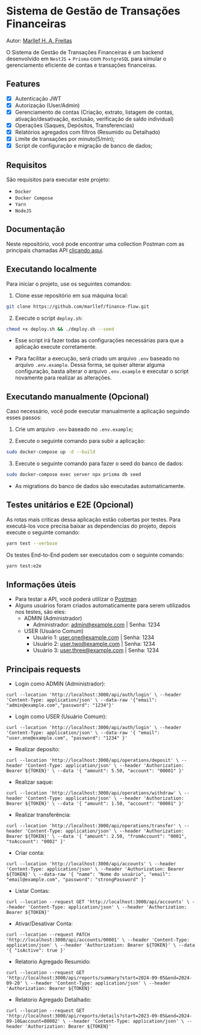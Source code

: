 # Sistema de Gestão de Transações Financeiras

Autor: [Marllef H. A. Freitas](https://github.com/marllef)

O Sistema de Gestão de Transações Financeiras é um backend desenvolvido em `NestJS` + `Prisma` com `PostgreSQL` para simular o gerenciamento eficiente de contas e transações financeiras.

## Features
- [x] Autenticação JWT
- [x] Autorização (User/Admin)
- [x] Gerenciamento de contas (Criação, extrato, listagem de contas, ativação/desativação, exclusão, verificação de saldo individual)
- [x] Operações (Saques, Depósitos, Transferencias)
- [x] Relatórios agregados com filtros (Resumido ou Detalhado)
- [x] Limite de transações por minuto(5/min);
- [x] Script de configuração e migração de banco de dados;

## Requisitos

São requisitos para executar este projeto:

- `Docker`
- `Docker Compose`
- `Yarn`
- `NodeJS`

## Documentação

Neste repositório, você pode encontrar uma collection Postman com as principais chamadas API [clicando aqui](/docs/api.postman_collection.json).


## Executando localmente

Para iniciar o projeto, use os seguintes comandos:
1. Clone esse repositório em sua máquina local:

```sh
git clone https://github.com/marllef/finance-flow.git
```

2. Execute o script `deploy.sh`:

```sh
chmod +x deploy.sh && ./deploy.sh --seed
```
- Esse script irá fazer todas as configurações necessárias para que a aplicação execute corretamente.

- Para facilitar a execução, será criado um arquivo `.env` baseado no arquivo `.env.example`. Dessa forma, se quiser alterar alguma configuração, basta alterar o arquivo `.env.example` e executar o script novamente para realizar as alterações.

## Executando manualmente (Opcional)

Caso necessário, você pode executar manualmente a aplicação seguindo esses passos:

1. Crie um arquivo `.env` baseado no `.env.example`;

2. Execute o seguinte comando para subir a aplicação:
``` sh  
sudo docker-compose up -d --build
```

3. Execute o seguinte comando para fazer o seed do banco de dados:
``` sh 
sudo docker-compose exec server npx prisma db seed
```

- As migrations do banco de dados são executadas automaticamente.


## Testes unitários e E2E (Opcional)

As rotas mais criticas dessa aplicação estão cobertas por testes. Para executá-los voce precisa baixar as dependencias do projeto, depois execute o seguinte comando:
``` sh
yarn test --verbose
```

Os testes End-to-End podem ser executados com o seguinte comando:
``` sh
yarn test:e2e
```

## Informações úteis

- Para testar a API, você poderá utilizar o [Postman](https://www.postman.com/)
- Alguns usuários foram criados automaticamente para serem utilizados nos testes, são eles:
  - ADMIN (Administrador)
    - Administrador: admin@example.com | Senha: 1234
  - USER (Usuário Comum)
    - Usuário 1: user.one@example.com | Senha: 1234
    - Usuário 2: user.two@example.com | Senha: 1234
    - Usuário 3: user.three@example.com | Senha: 1234

## Principais requests
- Login como ADMIN (Administrador):
```curl 
curl --location 'http://localhost:3000/api/auth/login' \ --header 'Content-Type: application/json' \ --data-raw '{"email": "admin@example.com","password": "1234"}'
```

- Login como USER (Usuário Comum):
```curl 
curl --location 'http://localhost:3000/api/auth/login' \ --header 'Content-Type: application/json' \ --data-raw '{ "email": "user.one@example.com", "password": "1234" }'
```

- Realizar deposito:
``` curl 
curl --location 'http://localhost:3000/api/operations/deposit' \ --header 'Content-Type: application/json' \ --header 'Authorization: Bearer ${TOKEN}' \ --data '{ "amount": 5.50, "account": "00001" }'
```

- Realizar saque:
``` curl
curl --location 'http://localhost:3000/api/operations/withdraw' \ --header 'Content-Type: application/json' \ --header 'Authorization: Bearer ${TOKEN}' \ --data '{ "amount": 1.50, "account": "00001" }' 
```

- Realizar transferência:
``` curl 
curl --location 'http://localhost:3000/api/operations/transfer' \ --header 'Content-Type: application/json' \ --header 'Authorization: Bearer ${TOKEN}' \ --data '{ "amount": 2.50, "fromAccount": "0001", "toAccount": "0002" }'
```

- Criar conta:
``` curl 
curl --location 'http://localhost:3000/api/accounts' \ --header 'Content-Type: application/json' \ --header 'Authorization: Bearer ${TOKEN}' \ --data-raw '{ "name": "Nome do usuário", "email": "email@example.com", "password": "strongPassword" }'
```

- Listar Contas:
``` curl 
curl --location --request GET 'http://localhost:3000/api/accounts' \ --header 'Content-Type: application/json' \ --header 'Authorization: Bearer ${TOKEN}'
```

- Ativar/Desativar Conta:
``` curl
curl --location --request PATCH 'http://localhost:3000/api/accounts/00001' \ --header 'Content-Type: application/json' \ --header 'Authorization: Bearer ${TOKEN}' \ --data '{ "isActive": true }'
```

- Relatorio Agregado Resumido:
``` curl 
curl --location --request GET 'http://localhost:3000/api/reports/summary?start=2024-09-05&end=2024-09-20' \ --header 'Content-Type: application/json' \ --header 'Authorization: Bearer ${TOKEN}'
```

- Relatorio Agregado Detalhado:
``` curl 
curl --location --request GET 'http://localhost:3000/api/reports/details?start=2023-09-05&end=2024-09-10&account=00002' \ --header 'Content-Type: application/json' \ --header 'Authorization: Bearer ${TOKEN}'
```
